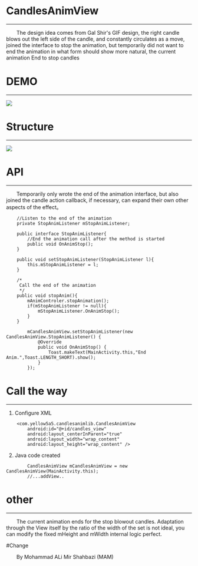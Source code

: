 # CandlesAnimView
---
&emsp;&emsp;The design idea comes from Gal Shir's GIF design, the right candle blows out the left side of the candle, and constantly circulates as a move, joined the interface to stop the animation, but temporarily did not want to end the animation in what form should show more natural, the current animation End to stop candles

# DEMO
---
![](https://github.com/Yellow5A5/CandlesAnimView/blob/master/demo.gif)

# Structure
---
![](https://github.com/Yellow5A5/CandlesAnimView/blob/master/structure.png)

# API
---
&emsp;&emsp;Temporarily only wrote the end of the animation interface, but also joined the candle action callback, if necessary, can expand their own other aspects of the effect。

```
    //Listen to the end of the animation
    private StopAnimListener mStopAnimListener;

    public interface StopAnimListener{
        //End the animation call after the method is started
        public void OnAnimStop();
    }

    public void setStopAnimListener(StopAnimListener l){
        this.mStopAnimListener = l;
    }
```

```
    /*
     Call the end of the animation
     */
    public void stopAnim(){
        mAnimControler.stopAnimation();
        if(mStopAnimListener != null){
            mStopAnimListener.OnAnimStop();
        }
    }
```

```
        mCandlesAnimView.setStopAnimListener(new CandlesAnimView.StopAnimListener() {
            @Override
            public void OnAnimStop() {
                Toast.makeText(MainActivity.this,"End Anim.",Toast.LENGTH_SHORT).show();
            }
        });
```

# Call the way
---
 1. Configure XML

```
    <com.yellow5a5.candlesanimlib.CandlesAnimView
        android:id="@+id/candles_view"
        android:layout_centerInParent="true"
        android:layout_width="wrap_content"
        android:layout_height="wrap_content" />
```

 2. Java code created
```
        CandlesAnimView mCandlesAnimView = new CandlesAnimView(MainActivity.this);
        //...addView..
```

# other
---
&emsp;&emsp;The current animation ends for the stop blowout candles. Adaptation through the View itself by the ratio of the width of the set is not ideal, you can modify the fixed mHeight and mWidth internal logic perfect.

#Change

&emsp;&emsp;By Mohammad ALi Mir Shahbazi (MAM)

